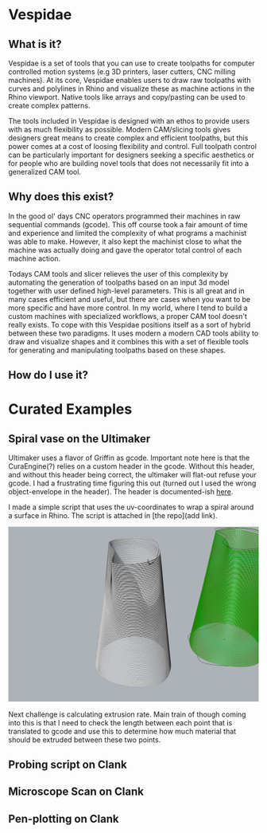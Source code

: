 # Vespidae


## What is it? 

Vespidae is a set of tools that you can use to create toolpaths for computer controlled motion systems (e.g 3D printers, laser cutters, CNC milling machines). At its core, Vespidae enables users to draw raw toolpaths with curves and polylines in Rhino and visualize these as machine actions in the Rhino viewport. Native tools like arrays and copy/pasting can be used to create complex patterns. 

The tools included in Vespidae is designed with an ethos to provide users with as much flexibility as possible. Modern CAM/slicing tools gives designers great means to create complex and efficient toolpaths, but this power comes at a cost of loosing flexibility and control. Full toolpath control can be particularly important for designers seeking a specific aesthetics or for people who are building novel tools that does not necessarily fit into a generalized CAM tool. 

## Why does this exist? 

In the good ol' days CNC operators programmed their machines in raw sequential commands (gcode). This off course took a fair amount of time and experience and limited the complexity of what programs a machinist was able to make. However, it also kept the machinist close to what the machine was actually doing and gave the operator total control of each machine action. 

Todays CAM tools and slicer relieves the user of this complexity by automating the generation of toolpaths based on an input 3d model together with user defined high-level parameters. This is all great and in many cases efficient and useful, but there are cases when you want to be more specific and have more control. In my world, where I tend to build a custom machines with specialized workflows, a proper CAM tool doesn't really exists. To cope with this Vespidae positions itself as a sort of hybrid between these two paradigms. It uses modern a modern CAD tools ability to draw and visualize shapes and it combines this with a set of flexible tools for generating and manipulating toolpaths based on these shapes.

## How do I use it? 

# Curated Examples

## Spiral vase on the Ultimaker 

Ultimaker uses a flavor of Griffin as gcode. Important note here is that the CuraEngine(?) relies on a custom header in the gcode. Without this header, and without this header being correct, the ultimaker will flat-out refuse your gcode. I had a frustrating time figuring this out (turned out I used the wrong object-envelope in the header). The header is documented-ish [here](https://community.ultimaker.com/topic/15555-inside-the-ultimaker-3-day-1-gcode/). 

I made a simple script that uses the uv-coordinates to wrap a spiral around a surface in Rhino. The script is attached in [the repo](add link).

![Spirals. Visualized with 0.4 radius for the nozzle diameter. Spiral needs adjustment.](./img/spiral1.png)

Next challenge is calculating extrusion rate. Main train of though coming into this is that I need to check the length between each point that is translated to gcode and use this to determine how much material that should be extruded between these two points. 



## Probing script on Clank 

## Microscope Scan on Clank 

## Pen-plotting on Clank 
